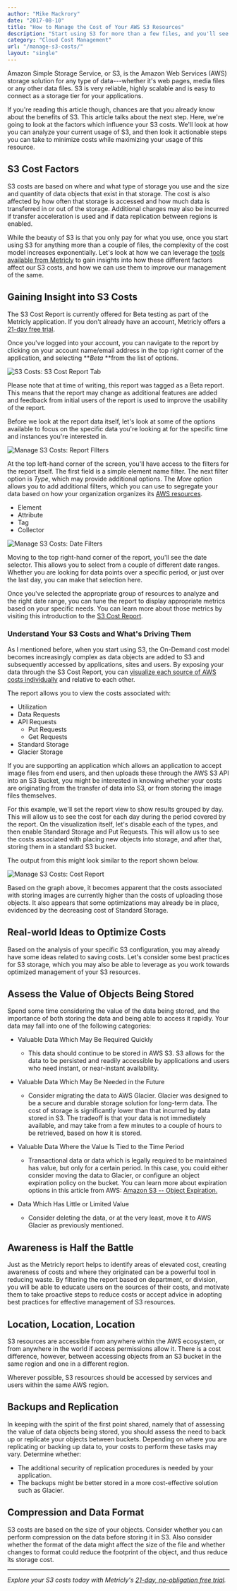 ```yaml
---
author: "Mike Mackrory"
date: "2017-08-10"
title: "How to Manage the Cost of Your AWS S3 Resources"
description: "Start using S3 for more than a few files, and you'll see the complexity of the cost model increases dramatically. Take control of your S3 costs!"
category: "Cloud Cost Management"
url: "/manage-s3-costs/"
layout: "single"
---
```

Amazon Simple Storage Service, or S3, is the Amazon Web Services (AWS) storage solution for any type of data---whether it's web pages, media files or any other data files. S3 is very reliable, highly scalable and is easy to connect as a storage tier for your applications.

If you're reading this article though, chances are that you already know about the benefits of S3. This article talks about the next step. Here, we're going to look at the factors which influence your S3 costs. We'll look at how you can analyze your current usage of S3, and then look it actionable steps you can take to minimize costs while maximizing your usage of this resource.

S3 Cost Factors
---------------

S3 costs are based on where and what type of storage you use and the size and quantity of data objects that exist in that storage. The cost is also affected by how often that storage is accessed and how much data is transferred in or out of the storage. Additional charges may also be incurred if transfer acceleration is used and if data replication between regions is enabled.

While the beauty of S3 is that you only pay for what you use, once you start using S3 for anything more than a couple of files, the complexity of the cost model increases exponentially. Let's look at how we can leverage the [tools available from Metricly](https://metricly.com/product) to gain insights into how these different factors affect our S3 costs, and how we can use them to improve our management of the same.

Gaining Insight into S3 Costs
-----------------------------

The S3 Cost Report is currently offered for Beta testing as part of the Metricly application. If you don't already have an account, Metricly offers a [21-day free trial](http://app.netuitive.com/signup).

Once you've logged into your account, you can navigate to the report by clicking on your account name/email address in the top right corner of the application, and selecting ***Beta* **from the list of options.

![S3 Costs: S3 Cost Report Tab](https://www.metricly.com/wp-content/uploads/2017/08/Pasted-image-at-2017_08_15-03_40-PM-1.png)

Please note that at time of writing, this report was tagged as a Beta report. This means that the report may change as additional features are added and feedback from initial users of the report is used to improve the usability of the report.

Before we look at the report data itself, let's look at some of the options available to focus on the specific data you're looking at for the specific time and instances you're interested in.

![Manage S3 Costs: Report FIlters](https://www.metricly.com/wp-content/uploads/2017/08/S3-Filtering.png)

At the top left-hand corner of the screen, you'll have access to the filters for the report itself. The first field is a simple element name filter. The next filter option is *Type*, which may provide additional options. The *More* option allows you to add additional filters, which you can use to segregate your data based on how your organization organizes its [AWS resources](https://www.metricly.com/aws-monitoring-best-practices-using-pre-configured-dashboards).

-   Element
-   Attribute
-   Tag
-   Collector

![Manage S3 Costs: Date Filters](https://www.metricly.com/wp-content/uploads/2017/08/S3-Date-Selection.png)

Moving to the top right-hand corner of the report, you'll see the date selector. This allows you to select from a couple of different date ranges. Whether you are looking for data points over a specific period, or just over the last day, you can make that selection here.

Once you've selected the appropriate group of resources to analyze and the right date range, you can tune the report to display appropriate metrics based on your specific needs. You can learn more about those metrics by visiting this introduction to the [S3 Cost Report](https://www.metricly.com/s3-cost-report).

### Understand Your S3 Costs and What's Driving Them

As I mentioned before, when you start using S3, the On-Demand cost model becomes increasingly complex as data objects are added to S3 and subsequently accessed by applications, sites and users. By exposing your data through the S3 Cost Report, you can [visualize each source of AWS costs individually](https://www.metricly.com/demystify-your-ec2-cost-analysis) and relative to each other.

The report allows you to view the costs associated with:

-   Utilization
-   Data Requests
-   API Requests
    -   Put Requests
    -   Get Requests
-   Standard Storage
-   Glacier Storage

If you are supporting an application which allows an application to accept image files from end users, and then uploads these through the AWS S3 API into an S3 Bucket, you might be interested in knowing whether your costs are originating from the transfer of data into S3, or from storing the image files themselves.

For this example, we'll set the report view to show results grouped by day. This will allow us to see the cost for each day during the period covered by the report. On the visualization itself, let's disable each of the types, and then enable Standard Storage and Put Requests. This will allow us to see the costs associated with placing new objects into storage, and after that, storing them in a standard S3 bucket.

The output from this might look similar to the report shown below.

![Manage S3 Costs: Cost Report](https://www.metricly.com/wp-content/uploads/2017/08/Example-Cost-Report-1024x412.png)

Based on the graph above, it becomes apparent that the costs associated with storing images are currently higher than the costs of uploading those objects. It also appears that some optimizations may already be in place, evidenced by the decreasing cost of Standard Storage.

Real-world Ideas to Optimize Costs
----------------------------------

Based on the analysis of your specific S3 configuration, you may already have some ideas related to saving costs. Let's consider some best practices for S3 storage, which you may also be able to leverage as you work towards optimized management of your S3 resources.

Assess the Value of Objects Being Stored
----------------------------------------

Spend some time considering the value of the data being stored, and the importance of both storing the data and being able to access it rapidly. Your data may fall into one of the following categories:

-   Valuable Data Which May Be Required Quickly
    -   This data should continue to be stored in AWS S3. S3 allows for the data to be persisted and readily accessible by applications and users who need instant, or near-instant availability.

-   Valuable Data Which May Be Needed in the Future
    -   Consider migrating the data to AWS Glacier. Glacier was designed to be a secure and durable storage solution for long-term data. The cost of storage is significantly lower than that incurred by data stored in S3. The tradeoff is that your data is not immediately available, and may take from a few minutes to a couple of hours to be retrieved, based on how it is stored.

-   Valuable Data Where the Value Is Tied to the Time Period
    -   Transactional data or data which is legally required to be maintained has value, but only for a certain period. In this case, you could either consider moving the data to Glacier, or configure an object expiration policy on the bucket. You can learn more about expiration options in this article from AWS: [Amazon S3 -- Object Expiration.](https://aws.amazon.com/blogs/aws/amazon-s3-object-expiration/)

-   Data Which Has Little or Limited Value
    -   Consider deleting the data, or at the very least, move it to AWS Glacier as previously mentioned.

Awareness is Half the Battle
----------------------------

Just as the Metricly report helps to identify areas of elevated cost, creating awareness of costs and where they originated can be a powerful tool in reducing waste. By filtering the report based on department, or division, you will be able to educate users on the sources of their costs, and motivate them to take proactive steps to reduce costs or accept advice in adopting best practices for effective management of S3 resources.

Location, Location, Location
----------------------------

S3 resources are accessible from anywhere within the AWS ecosystem, or from anywhere in the world if access permissions allow it. There is a cost difference, however, between accessing objects from an S3 bucket in the same region and one in a different region.

Wherever possible, S3 resources should be accessed by services and users within the same AWS region.

Backups and Replication
-----------------------

In keeping with the spirit of the first point shared, namely that of assessing the value of data objects being stored, you should assess the need to back up or replicate your objects between buckets. Depending on where you are replicating or backing up data to, your costs to perform these tasks may vary. Determine whether:

-   The additional security of replication procedures is needed by your application.
-   The backups might be better stored in a more cost-effective solution such as Glacier.

Compression and Data Format
---------------------------

S3 costs are based on the size of your objects. Consider whether you can perform compression on the data before storing it in S3. Also consider whether the format of the data might affect the size of the file and whether changes to format could reduce the footprint of the object, and thus reduce its storage cost.

* * * * *

*Explore your S3 costs today with Metricly's [21-day, no-obligation free trial](http://app.netuitive.com/signup).*
